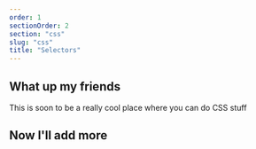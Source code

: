 ```yaml
---
order: 1
sectionOrder: 2
section: "css"
slug: "css"
title: "Selectors"
---
```


## What up my friends

This is soon to be a really cool place where you can do CSS stuff

## Now I'll add more
